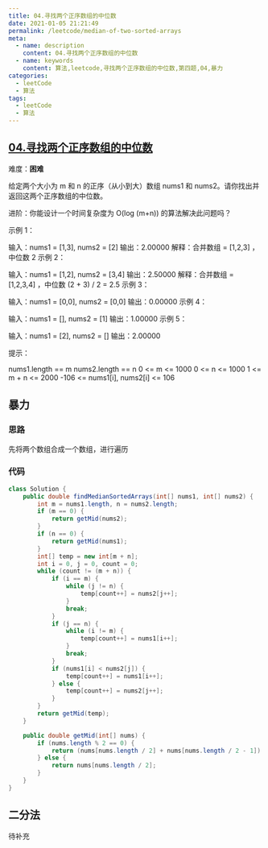 ```yaml
---
title: 04.寻找两个正序数组的中位数
date: 2021-01-05 21:21:49
permalink: /leetcode/median-of-two-sorted-arrays
meta:
  - name: description
    content: 04.寻找两个正序数组的中位数
  - name: keywords
    content: 算法,leetcode,寻找两个正序数组的中位数,第四题,04,暴力
categories:
  - leetCode
  - 算法
tags:
  - leetCode
  - 算法
---
```

## [04.寻找两个正序数组的中位数](https://leetcode-cn.com/problems/median-of-two-sorted-arrays/)

难度：**困难**

给定两个大小为 m 和 n 的正序（从小到大）数组 nums1 和 nums2。请你找出并返回这两个正序数组的中位数。

进阶：你能设计一个时间复杂度为 O(log (m+n)) 的算法解决此问题吗？

 

示例 1：

输入：nums1 = [1,3], nums2 = [2]
输出：2.00000
解释：合并数组 = [1,2,3] ，中位数 2
示例 2：

输入：nums1 = [1,2], nums2 = [3,4]
输出：2.50000
解释：合并数组 = [1,2,3,4] ，中位数 (2 + 3) / 2 = 2.5
示例 3：

输入：nums1 = [0,0], nums2 = [0,0]
输出：0.00000
示例 4：

输入：nums1 = [], nums2 = [1]
输出：1.00000
示例 5：

输入：nums1 = [2], nums2 = []
输出：2.00000


提示：

nums1.length == m
nums2.length == n
0 <= m <= 1000
0 <= n <= 1000
1 <= m + n <= 2000
-106 <= nums1[i], nums2[i] <= 106

<!-- more -->

## 暴力

### 思路

先将两个数组合成一个数组，进行遍历

### 代码

```java 
class Solution {
    public double findMedianSortedArrays(int[] nums1, int[] nums2) {
        int m = nums1.length, n = nums2.length;
        if (m == 0) {
            return getMid(nums2);
        }
        if (n == 0) {
            return getMid(nums1);
        }
        int[] temp = new int[m + n];
        int i = 0, j = 0, count = 0;
        while (count != (m + n)) {
            if (i == m) {
                while (j != n) {
                    temp[count++] = nums2[j++];
                }
                break;
            }
            if (j == n) {
                while (i != m) {
                    temp[count++] = nums1[i++];
                }
                break;
            }
            if (nums1[i] < nums2[j]) {
                temp[count++] = nums1[i++];
            } else {
                temp[count++] = nums2[j++];
            }
        }
        return getMid(temp);
    }

    public double getMid(int[] nums) {
        if (nums.length % 2 == 0) {
            return (nums[nums.length / 2] + nums[nums.length / 2 - 1]) / 2.0;
        } else {
            return nums[nums.length / 2];
        }
    }
}
```



## 二分法

待补充

